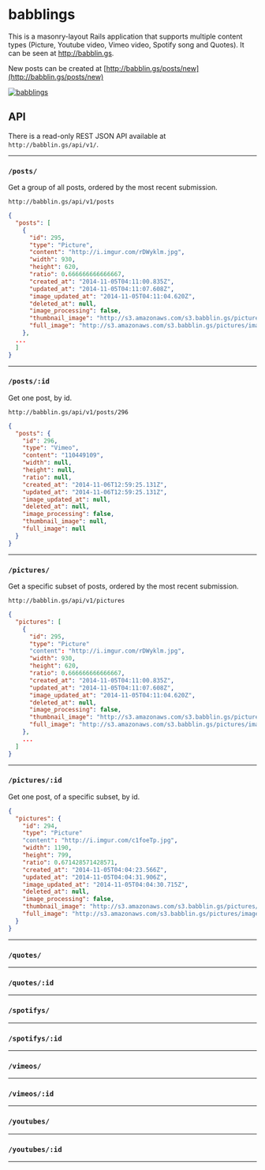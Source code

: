 # babblings

This is a masonry-layout Rails application that supports multiple content types (Picture, Youtube video, Vimeo video, Spotify song and Quotes). It can be seen at http://babblin.gs.

New posts can be created at [http://babblin.gs/posts/new](http://babblin.gs/posts/new)

[![babblings](http://i.imgur.com/PxVkpKe.png)](http://babblin.gs)

## API

There is a read-only REST JSON API available at `http://babblin.gs/api/v1/`.

---

### `/posts/`

Get a group of all posts, ordered by the most recent submission.

`http://babblin.gs/api/v1/posts`

```json
{
  "posts": [
    {
      "id": 295,
      "type": "Picture",
      "content": "http://i.imgur.com/rDWyklm.jpg",
      "width": 930,
      "height": 620,
      "ratio": 0.666666666666667,
      "created_at": "2014-11-05T04:11:00.835Z",
      "updated_at": "2014-11-05T04:11:07.608Z",
      "image_updated_at": "2014-11-05T04:11:04.620Z",
      "deleted_at": null,
      "image_processing": false,
      "thumbnail_image": "http://s3.amazonaws.com/s3.babblin.gs/pictures/images/000/000/295/thumbnail/rDWyklm.jpg?1415160664",
      "full_image": "http://s3.amazonaws.com/s3.babblin.gs/pictures/images/000/000/295/full/rDWyklm.jpg?1415160664"
    },
  ...
  ]
}
```

---

### `/posts/:id`

Get one post, by id.

`http://babblin.gs/api/v1/posts/296`

```json
{
  "posts": {
    "id": 296,
    "type": "Vimeo",
    "content": "110449109",
    "width": null,
    "height": null,
    "ratio": null,
    "created_at": "2014-11-06T12:59:25.131Z",
    "updated_at": "2014-11-06T12:59:25.131Z",
    "image_updated_at": null,
    "deleted_at": null,
    "image_processing": false,
    "thumbnail_image": null,
    "full_image": null
  }
}
```

---

### `/pictures/`

Get a specific subset of posts, ordered by the most recent submission.

`http://babblin.gs/api/v1/pictures`

```json
{
  "pictures": [
    {
      "id": 295,
      "type": "Picture"
      "content": "http://i.imgur.com/rDWyklm.jpg",
      "width": 930,
      "height": 620,
      "ratio": 0.666666666666667,
      "created_at": "2014-11-05T04:11:00.835Z",
      "updated_at": "2014-11-05T04:11:07.608Z",
      "image_updated_at": "2014-11-05T04:11:04.620Z",
      "deleted_at": null,
      "image_processing": false,
      "thumbnail_image": "http://s3.amazonaws.com/s3.babblin.gs/pictures/images/000/000/295/thumbnail/rDWyklm.jpg?1415160664",
      "full_image": "http://s3.amazonaws.com/s3.babblin.gs/pictures/images/000/000/295/full/rDWyklm.jpg?1415160664",
    },
    ...
  ]
}
```

---

### `/pictures/:id`

Get one post, of a specific subset, by id.

```json
{
  "pictures": {
    "id": 294,
    "type": "Picture"
    "content": "http://i.imgur.com/c1foeTp.jpg",
    "width": 1190,
    "height": 799,
    "ratio": 0.671428571428571,
    "created_at": "2014-11-05T04:04:23.566Z",
    "updated_at": "2014-11-05T04:04:31.906Z",
    "image_updated_at": "2014-11-05T04:04:30.715Z",
    "deleted_at": null,
    "image_processing": false,
    "thumbnail_image": "http://s3.amazonaws.com/s3.babblin.gs/pictures/images/000/000/294/thumbnail/c1foeTp.jpg?1415160270",
    "full_image": "http://s3.amazonaws.com/s3.babblin.gs/pictures/images/000/000/294/full/c1foeTp.jpg?1415160270",
  }
}
```

---

### `/quotes/`

---

### `/quotes/:id`

---

### `/spotifys/`

---

### `/spotifys/:id`

---

### `/vimeos/`

---

### `/vimeos/:id`

---

### `/youtubes/`

---

### `/youtubes/:id`

---
